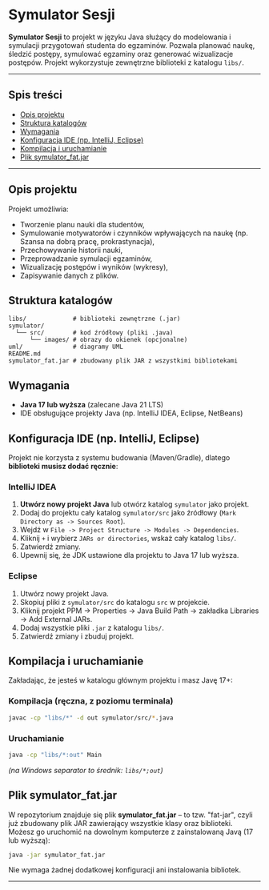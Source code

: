 
# Symulator Sesji

**Symulator Sesji** to projekt w języku Java służący do modelowania i symulacji przygotowań studenta do egzaminów. Pozwala planować naukę, śledzić postępy, symulować egzaminy oraz generować wizualizacje postępów. Projekt wykorzystuje zewnętrzne biblioteki z katalogu `libs/`.

---

## Spis treści

- [Opis projektu](#opis-projektu)
- [Struktura katalogów](#struktura-katalogów)
- [Wymagania](#wymagania)
- [Konfiguracja IDE (np. IntelliJ, Eclipse)](#konfiguracja-ide-np-intellij-eclipse)
- [Kompilacja i uruchamianie](#kompilacja-i-uruchamianie)
- [Plik symulator_fat.jar](#plik-symulator_fatjar)

---

## Opis projektu

Projekt umożliwia:
- Tworzenie planu nauki dla studentów,
- Symulowanie motywatorów i czynników wpływających na naukę (np. Szansa na dobrą pracę, prokrastynacja),
- Przechowywanie historii nauki,
- Przeprowadzanie symulacji egzaminów,
- Wizualizację postępów i wyników (wykresy),
- Zapisywanie danych z plików.

## Struktura katalogów

```
libs/             # biblioteki zewnętrzne (.jar)
symulator/
  └── src/        # kod źródłowy (pliki .java)
      └── images/ # obrazy do okienek (opcjonalne)
uml/              # diagramy UML
README.md
symulator_fat.jar # zbudowany plik JAR z wszystkimi bibliotekami
```

## Wymagania

- **Java 17 lub wyższa** (zalecane Java 21 LTS)
- IDE obsługujące projekty Java (np. IntelliJ IDEA, Eclipse, NetBeans)

## Konfiguracja IDE (np. IntelliJ, Eclipse)

Projekt nie korzysta z systemu budowania (Maven/Gradle), dlatego **biblioteki musisz dodać ręcznie**:

### IntelliJ IDEA

1. **Utwórz nowy projekt Java** lub otwórz katalog `symulator` jako projekt.
2. Dodaj do projektu cały katalog `symulator/src` jako źródłowy (`Mark Directory as -> Sources Root`).
3. Wejdź w `File -> Project Structure -> Modules -> Dependencies`.
4. Kliknij `+` i wybierz `JARs or directories`, wskaż cały katalog `libs/`.
5. Zatwierdź zmiany.
6. Upewnij się, że JDK ustawione dla projektu to Java 17 lub wyższa.

### Eclipse

1. Utwórz nowy projekt Java.
2. Skopiuj pliki z `symulator/src` do katalogu `src` w projekcie.
3. Kliknij projekt PPM → Properties → Java Build Path → zakładka Libraries → Add External JARs.
4. Dodaj wszystkie pliki `.jar` z katalogu `libs/`.
5. Zatwierdź zmiany i zbuduj projekt.

## Kompilacja i uruchamianie

Zakładając, że jesteś w katalogu głównym projektu i masz Javę 17+:

### Kompilacja (ręczna, z poziomu terminala)

```bash
javac -cp "libs/*" -d out symulator/src/*.java
```

### Uruchamianie

```bash
java -cp "libs/*:out" Main
```
*(na Windows separator to średnik: `libs/*;out`)*

## Plik symulator_fat.jar

W repozytorium znajduje się plik **symulator_fat.jar** – to tzw. "fat-jar", czyli już zbudowany plik JAR zawierający wszystkie klasy oraz biblioteki.  
Możesz go uruchomić na dowolnym komputerze z zainstalowaną Javą (17 lub wyższą):

```bash
java -jar symulator_fat.jar
```

Nie wymaga żadnej dodatkowej konfiguracji ani instalowania bibliotek.

---


